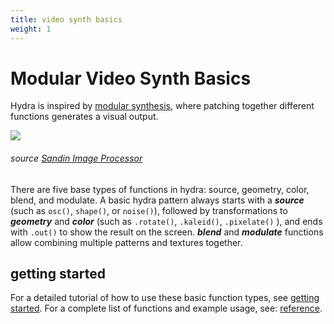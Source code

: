 ```yaml
---
title: video synth basics
weight: 1
---
```


# Modular Video Synth Basics

Hydra is inspired by [modular synthesis](https://en.wikipedia.org/wiki/Modular_synthesizer), where patching together different functions generates a visual output.

![](https://i.imgur.com/RBRxeiL.jpg)
###### source [Sandin Image Processor](https://en.wikipedia.org/wiki/Sandin_Image_Processor)

There are five base types of functions in hydra: source, geometry, color, blend, and modulate.
A basic hydra pattern always starts with a ***source*** (such as `osc()`, `shape()`, or `noise()`), followed by transformations to ***geometry*** and ***color*** (such as `.rotate()`, `.kaleid()`, `.pixelate()` ), and ends with `.out()` to show the result on the screen. ***blend*** and ***modulate*** functions allow combining multiple patterns and textures together. 

## getting started
For a detailed tutorial of how to use these basic function types, see [getting started](getting-started). For a complete list of functions and example usage, see: [reference](../../reference).
